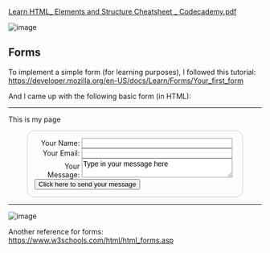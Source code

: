 
[Learn HTML_ Elements and Structure Cheatsheet _ Codecademy.pdf](https://github.com/gustavoalito/BeCode/files/11946636/Learn.HTML_.Elements.and.Structure.Cheatsheet._.Codecademy.pdf)

![image](https://github.com/gustavoalito/BeCode/assets/133368766/1789ce5b-eeed-423d-bdbe-5c805dff0da5)

## Forms

To implement a simple form (for learning purposes), I followed this tutorial:
https://developer.mozilla.org/en-US/docs/Learn/Forms/Your_first_form

And I came up with the following basic form (in HTML):

----

<!DOCTYPE html>
<html lang="en-US">
  <head>
    <style>
      form {
        /* Center the form on the page */
        margin: 0 auto;
        width: 400px;
        /* Form outline */
        padding: 1em;
        border: 1px solid #ccc;
        border-radius: 1em;
      }

      div {
        padding: 0;
        margin: 0;
      }

      label {
        /* Uniform size & alignment */
        display: inline-block;
        width: 90px;
        text-align: right;
      }

      input,
      textarea {
        /* Making sure that all text fields have the same font settings. By default, textareas have a monospace font */
        font: 1em sans-serif;

        /* Uniform test field size */
        width: 300px;
        box-sizing: border-box;

        /* Match form field borders */
        border: 1px solid #999;
      }
      
      input:focus,
textarea:focus {
  /* Additional highlight for focused elements */
  border-color: #000;
}

textarea {
  /* Align multiline text fields with their labels */
  vertical-align: top;

  /* Provide space to type some text */
  height: 5em;
}

.button {
  /* Align buttons with the text fields */
  padding-left: 90px; /* same size as the label elements */
}

button {
  /* This extra margin represent roughly the same space as the space
     between the labels and their text fields */
  margin-left: 0.5em;
}
    </style>
    <meta charset="utf-8">
    <meta name="viewport" content="width=device-width">
    <title>My test page</title>
  </head>
  <body>
    <p>This is my page</p>
    <form action="/my-handling-form-page" method="post">
      <div>
        <label for="name">Your Name:</label>
        <input type="text" id="name" name="user_name">
        </div>
        <div>
          <label for="mail">Your Email:</label>
          <input type="email" id="mail" name="user_email">
        </div>
        <div>
          <label for="msg">Your Message:</label>
          <textarea id="msg" name="user_message">Type in your message here
          </textarea>
        </div>
        <div class="button">
          <button type="submit">Click here to send your message</button>
        </div>
    </form>
  </body>
</html>

---

![image](https://github.com/gustavoalito/BeCode/assets/133368766/571b03ad-679c-417a-bec9-906aa332b3c0)



Another reference for forms: https://www.w3schools.com/html/html_forms.asp
